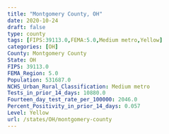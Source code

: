 ```yaml
---
title: "Montgomery County, OH"
date: 2020-10-24
draft: false
type: county
tags: [FIPS:39113.0,FEMA:5.0,Medium metro,Yellow]
categories: [OH]
County: Montgomery County
State: OH
FIPS: 39113.0
FEMA_Region: 5.0
Population: 531687.0
NCHS_Urban_Rural_Classification: Medium metro
Tests_in_prior_14_days: 10880.0
Fourteen_day_test_rate_per_100000: 2046.0
Percent_Positivity_in_prior_14_days: 0.057
Level: Yellow
url: /states/OH/montgomery-county
---
```



